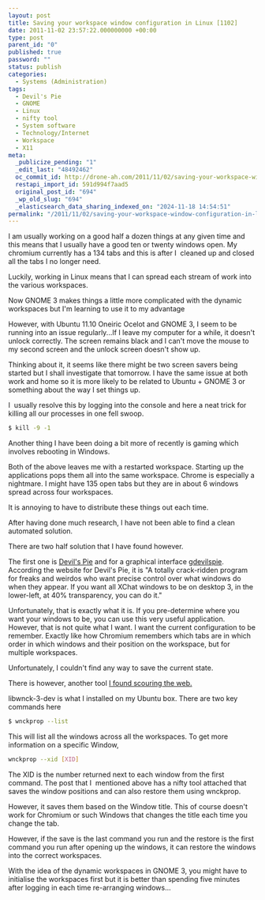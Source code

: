 ```yaml
---
layout: post
title: Saving your workspace window configuration in Linux [1102]
date: 2011-11-02 23:57:22.000000000 +00:00
type: post
parent_id: "0"
published: true
password: ""
status: publish
categories:
  - Systems (Administration)
tags:
  - Devil's Pie
  - GNOME
  - Linux
  - nifty tool
  - System software
  - Technology/Internet
  - Workspace
  - X11
meta:
  _publicize_pending: "1"
  _edit_last: "48492462"
  oc_commit_id: http://drone-ah.com/2011/11/02/saving-your-workspace-window-configuration-in-linux-1102/1320278245
  restapi_import_id: 591d994f7aad5
  original_post_id: "694"
  _wp_old_slug: "694"
  _elasticsearch_data_sharing_indexed_on: "2024-11-18 14:54:51"
permalink: "/2011/11/02/saving-your-workspace-window-configuration-in-linux-1102/"
---
```


I am usually working on a good half a dozen things at any given time and this
means that I usually have a good ten or twenty windows open. My chromium
currently has a 134 tabs and this is after I  cleaned up and closed all the tabs
I no longer need.

Luckily, working in Linux means that I can spread each stream of work into the
various workspaces.

Now GNOME 3 makes things a little more complicated with the dynamic workspaces
but I'm learning to use it to my advantage

However, with Ubuntu 11.10 Oneiric Ocelot and GNOME 3, I seem to be running into
an issue regularly...If I leave my computer for a while, it doesn't unlock
correctly. The screen remains black and I can't move the mouse to my second
screen and the unlock screen doesn't show up.

<!-- more -->

Thinking about it, it seems like there might be two screen savers being started
but I shall investigate that tomorrow. I have the same issue at both work and
home so it is more likely to be related to Ubuntu + GNOME 3 or something about
the way I set things up.

I  usually resolve this by logging into the console and here a neat trick for
killing all our processes in one fell swoop.

```bash
$ kill -9 -1
```

Another thing I have been doing a bit more of recently is gaming which involves
rebooting in Windows.

Both of the above leaves me with a restarted workspace. Starting up the
applications pops them all into the same workspace. Chrome is especially a
nightmare. I might have 135 open tabs but they are in about 6 windows spread
across four workspaces.

It is annoying to have to distribute these things out each time.

After having done much research, I have not been able to find a clean automated
solution.

There are two half solution that I have found however.

The first one is [Devil's Pie](http://live.gnome.org/DevilsPie "Devil's Pie")
and for a graphical interface
[gdevilspie](http://code.google.com/p/gdevilspie/ "gdevilspie"). According the
website for Devil's Pie, it is "A totally crack-ridden program for freaks and
weirdos who want precise control over what windows do when they appear. If you
want all XChat windows to be on desktop 3, in the lower-left, at 40%
transparency, you can do it."

Unfortunately, that is exactly what it is. If you pre-determine where you want
your windows to be, you can use this very useful application. However, that is
not quite what I want. I want the current configuration to be remember. Exactly
like how Chromium remembers which tabs are in which order in which windows and
their position on the workspace, but for multiple workspaces.

Unfortunately, I couldn't find any way to save the current state.

There is however, another tool
[I found scouring the web.](http://thialfihar.org/projects/window_position_session/ "Window Position Session")

[](http://thialfihar.org/projects/window_position_session/ "Window Position Session")libwnck-3-dev
is what I installed on my Ubuntu box. There are two key commands here

```bash
$ wnckprop --list
```

This will list all the windows across all the workspaces. To get more
information on a specific Window,

```bash
wnckprop --xid [XID]
```

The XID is the number returned next to each window from the first command. The
post that I  mentioned above has a nifty tool attached that saves the window
positions and can also restore them using wnckprop.

However, it saves them based on the Window title. This of course doesn't work
for Chromium or such Windows that changes the title each time you change the
tab.

However, if the save is the last command you run and the restore is the first
command you run after opening up the windows, it can restore the windows into
the correct workspaces.

With the idea of the dynamic workspaces in GNOME 3, you might have to initialise
the workspaces first but it is better than spending five minutes after logging
in each time re-arranging windows...
